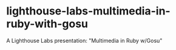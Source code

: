 # lighthouse-labs-multimedia-in-ruby-with-gosu
A Lighthouse Labs presentation: "Multimedia in Ruby w/Gosu"
